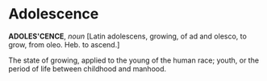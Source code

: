 # Adolescence

**ADOLES'CENCE**, _noun_ \[Latin adolescens, growing, of ad and olesco, to grow, from oleo. Heb. to ascend.\]

The state of growing, applied to the young of the human race; youth, or the period of life between childhood and manhood.